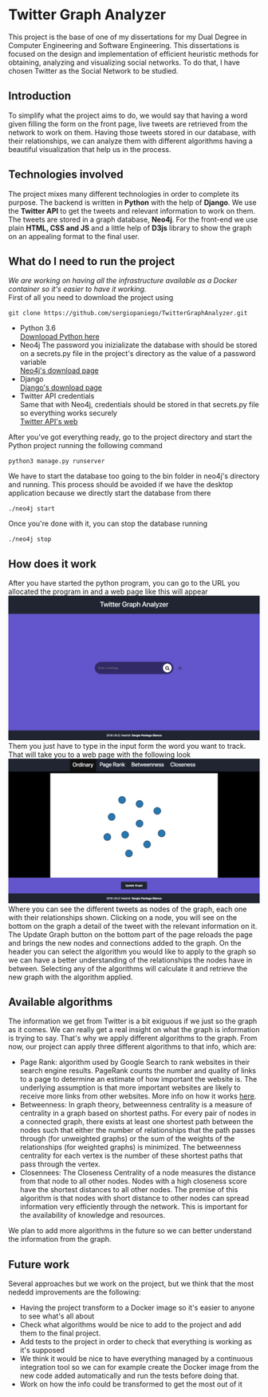 # Twitter Graph Analyzer
This project is the base of one of my dissertations for my Dual Degree in Computer Engineering and Software Engineering.
This dissertations is focused on the design and implementation of efficient heuristic methods for obtaining, analyzing
and visualizing social networks. To do that, I have chosen Twitter as the Social Network to be studied. 
## Introduction
To simplify what the project aims to do, we would say that having a word given filling the form on the front page, 
live tweets are retrieved from the network to work on them. Having those tweets stored in our database, with their 
relationships, we can analyze them with different algorithms having a beautiful visualization that help us in the process.
## Technologies involved
The project mixes many different technologies in order to complete its purpose. The backend is written in **Python** with the 
help of **Django**. We use the **Twitter API** to get the tweets and relevant information to work on them. The tweets are stored 
in a graph database, **Neo4j**. For the front-end we use plain **HTML, CSS and JS** and a little help of **D3js** library to 
show the graph on an appealing format to the final user. 
## What do I need to run the project
*We are working on having all the infrastructure available as a Docker container so it's easier to have it working.*  
First of all you need to download the project using  
 ```
 git clone https://github.com/sergiopaniego/TwitterGraphAnalyzer.git
 ```
* Python 3.6  
[Downlooad Python here](https://www.python.org/downloads/)
* Neo4j
The password you inizializate the database with should be stored on a secrets.py file in the project's directory 
as the value of a password variable  
[Neo4j's download page](https://neo4j.com/download/)
* Django  
[Django's download page](https://www.djangoproject.com/download/)
* Twitter API credentials  
Same that with Neo4j, credentials should be stored in that secrets.py file so everything works securely  
[Twitter API's web](https://developer.twitter.com/en/docs)  

After you've got everything ready, go to the project directory and start the Python project running the following command  
 ```
 python3 manage.py runserver
 ```  
We have to start the database too going to the bin folder in neo4j's directory and running. This process should be avoided if 
we have the desktop application because we directly start the database from there  
 ```
 ./neo4j start
 ```
Once you're done with it, you can stop the database running  
 ```
 ./neo4j stop
 ```
## How does it work
After you have started the python program, you can go to the URL you allocated the program in and a web page like this will appear  
![Search Page Image](images/search_page.png)  
Them you just have to type in the input form the word you want to track.
That will take you to a web page with the following look  
![Graph Page Image](images/graph_page.png)  
Where you can see the different tweets as nodes of the graph, each one with their relationships shown. Clicking on a node,
you will see on the bottom on the graph a detail of the tweet with the relevant information on it. The Update Graph button 
on the bottom part of the page reloads the page and brings the new nodes and connections added to the graph.
On the header you can select the algorithm you would like to apply to the graph so we can have a better understanding of the relationships the nodes have in between.
Selecting any of the algorithms will calculate it and retrieve the new graph with the algorithm applied.
## Available algorithms
The information we get from Twitter is a bit exiguous if we just so the graph as it comes. We can really get a real insight on 
what the graph is information is trying to say. That's why we apply different algorithms to the graph. From now, our project 
can apply three different algorithms to that info, which are:
* Page Rank: algorithm used by Google Search to rank websites in their search engine results. PageRank counts the number 
and quality of links to a page to determine an estimate of how important the website is. The underlying assumption 
is that more important websites are likely to receive more links from other websites. More info on how it works [here](http://ilpubs.stanford.edu:8090/422/1/1999-66.pdf).
* Betweenness: In graph theory, betweenness centrality is a measure of centrality in a graph based on shortest paths. 
For every pair of nodes in a connected graph, there exists at least one shortest path between the nodes such that either
 the number of relationships that the path passes through (for unweighted graphs) or the sum of the weights of the relationships
  (for weighted graphs) is minimized. The betweenness centrality for each vertex is the number of these shortest paths that pass
   through the vertex.
* Closennees: The Closeness Centrality of a node measures the distance from that node to all other nodes.
 Nodes with a high closeness score have the shortest distances to all other nodes. The premise of this algorithm is that
  nodes with short distance to other nodes can spread information very efficiently through the network. This is important 
  for the availability of knowledge and resources.

We plan to add more algorithms in the future so we can better understand the information from the graph.
## Future work
Several approaches but we work on the project, but we think that the most nededd improvements are the following:
* Having the project transform to a Docker image so it's easier to anyone to see what's all about 
* Check what algorithms would be nice to add to the project and add them to the final project. 
* Add tests to the project in order to check that everything is working as it's supposed
* We think it would be nice to have everything managed by a continuous integration tool so we can for example 
create the Docker image from the new code added automatically and run the tests before doing that.
* Work on how the info could be transformed to get the most out of it
